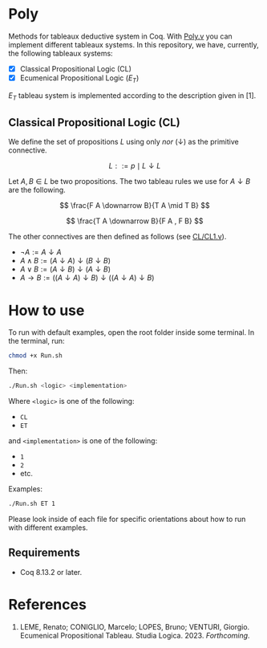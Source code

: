 # Poly

Methods for tableaux deductive system in Coq. With [Poly.v](Poly.v) you can implement different tableaux systems. In this repository, we have, currently, the following tableaux systems:

- [x] Classical Propositional Logic (CL)
- [x] Ecumenical Propositional Logic ($E_T$)

$E_T$ tableau system is implemented according to the description given in [1].

## Classical Propositional Logic (CL)

We define the set of propositions $L$ using only *nor* ($\downarrow$) as the primitive connective. 

$$
L ::= p \mid L \downarrow L
$$

Let $A,B \in L$ be two propositions. The two tableau rules we use for $A \downarrow B$ are the following.

$$
\frac{F A \downarrow B}{T A \mid T B}
$$

$$
\frac{T A \downarrow B}{F A ,  F B}
$$

The other connectives are then defined as follows (see [CL/CL1.v](CL/CL1.v)).

- $\neg A := A \downarrow A$
- $A \land B := (A \downarrow A) \downarrow (B \downarrow B)$
- $A \lor B := (A \downarrow B) \downarrow (A \downarrow B)$
- $A \to B := ((A \downarrow A) \downarrow B) \downarrow ((A \downarrow A) \downarrow B)$

# How to use

To run with default examples, open the root folder inside some terminal.  In the terminal, run:

```bash
chmod +x Run.sh
```

Then:

```bash
./Run.sh <logic> <implementation>
```

Where `<logic>` is one of the following:

- `CL`
- `ET`

and `<implementation>` is one of the following:

- `1`
- `2`
- etc.

Examples:

```bash
./Run.sh ET 1
```

Please look inside of each file for specific orientations about how to run with different examples.

## Requirements

- Coq 8.13.2 or later.

# References

1. LEME, Renato; CONIGLIO, Marcelo; LOPES, Bruno; VENTURI, Giorgio. Ecumenical Propositional Tableau. Studia Logica. 2023. *Forthcoming*.
